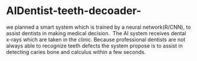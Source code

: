 # AIDentist-teeth-decoader-

we planned a smart system which is trained by a neural network(R/CNN),
to assist dentists in making medical decision. 
The AI system receives dental x-rays which are taken in the clinic. 
Because professional dentists are not always able to recognize teeth defects the system 
propose is to assist in detecting caries bone and calculus within a few seconds.
